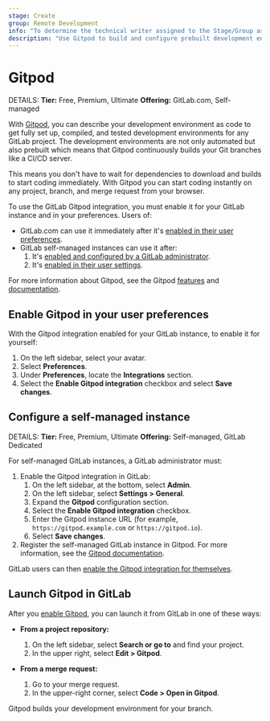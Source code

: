 ```yaml
---
stage: Create
group: Remote Development
info: "To determine the technical writer assigned to the Stage/Group associated with this page, see https://handbook.gitlab.com/handbook/product/ux/technical-writing/#assignments"
description: "Use Gitpod to build and configure prebuilt development environments for your GitLab project."
---
```


# Gitpod

DETAILS:
**Tier:** Free, Premium, Ultimate
**Offering:** GitLab.com, Self-managed

With [Gitpod](https://www.gitpod.io/), you can describe your development environment as code to get fully
set up, compiled, and tested development environments for any GitLab project. The development
environments are not only automated but also prebuilt which means that Gitpod continuously builds
your Git branches like a CI/CD server.

This means you don't have to wait for dependencies to download and builds to start
coding immediately. With Gitpod you can start coding instantly on any project, branch, and merge
request from your browser.

To use the GitLab Gitpod integration, you must enable it for your GitLab instance and in your preferences. Users of:

- GitLab.com can use it immediately after it's [enabled in their user preferences](#enable-gitpod-in-your-user-preferences).
- GitLab self-managed instances can use it after:
  1. It's [enabled and configured by a GitLab administrator](#configure-a-self-managed-instance).
  1. It's [enabled in their user settings](#enable-gitpod-in-your-user-preferences).

For more information about Gitpod, see the Gitpod [features](https://www.gitpod.io/) and
[documentation](https://www.gitpod.io/docs).

## Enable Gitpod in your user preferences

With the Gitpod integration enabled for your GitLab instance, to enable it for yourself:

1. On the left sidebar, select your avatar.
1. Select **Preferences**.
1. Under **Preferences**, locate the **Integrations** section.
1. Select the **Enable Gitpod integration** checkbox and select **Save changes**.

## Configure a self-managed instance

DETAILS:
**Tier:** Free, Premium, Ultimate
**Offering:** Self-managed, GitLab Dedicated

For self-managed GitLab instances, a GitLab administrator must:

1. Enable the Gitpod integration in GitLab:
   1. On the left sidebar, at the bottom, select **Admin**.
   1. On the left sidebar, select **Settings > General**.
   1. Expand the **Gitpod** configuration section.
   1. Select the **Enable Gitpod integration** checkbox.
   1. Enter the Gitpod instance URL (for example, `https://gitpod.example.com` or `https://gitpod.io`).
   1. Select **Save changes**.
1. Register the self-managed GitLab instance in Gitpod. For more information, see the [Gitpod documentation](https://www.gitpod.io/docs/configure/authentication/gitlab#registering-a-self-hosted-gitlab-installation).

GitLab users can then [enable the Gitpod integration for themselves](#enable-gitpod-in-your-user-preferences).

## Launch Gitpod in GitLab

After you [enable Gitpod](#enable-gitpod-in-your-user-preferences),
you can launch it from GitLab in one of these ways:

- **From a project repository:**
  1. On the left sidebar, select **Search or go to** and find your project.
  1. In the upper right, select **Edit > Gitpod**.

- **From a merge request:**
  1. Go to your merge request.
  1. In the upper-right corner, select **Code > Open in Gitpod**.

Gitpod builds your development environment for your branch.
